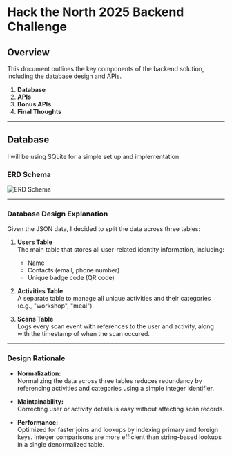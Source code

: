 # **Hack the North 2025 Backend Challenge**

## **Overview**
This document outlines the key components of the backend solution, including the database design and APIs.

1. **Database**
2. **APIs**
3. **Bonus APIs**
4. **Final Thoughts**

---

## **Database**

I will be using SQLite for a simple set up and implementation.

### **ERD Schema**
![ERD Schema](https://github.com/user-attachments/assets/733c593c-63ee-499a-8c11-360b8a0727d4)

---

### **Database Design Explanation**

Given the JSON data, I decided to split the data across three tables:

1. **Users Table**  
   The main table that stores all user-related identity information, including:
   - Name  
   - Contacts (email, phone number)  
   - Unique badge code (QR code)

2. **Activities Table**  
   A separate table to manage all unique activities and their categories (e.g., "workshop", "meal").

3. **Scans Table**  
   Logs every scan event with references to the user and activity, along with the timestamp of when the scan occured.

---

### **Design Rationale**

- **Normalization:**  
  Normalizing the data across three tables reduces redundancy by referencing activities and categories using a simple integer identifier.

- **Maintainability:**  
  Correcting user or activity details is easy without affecting scan records.

- **Performance:**  
  Optimized for faster joins and lookups by indexing primary and foreign keys. Integer comparisons are more efficient than string-based lookups in a single denormalized table.
